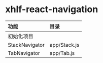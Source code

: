 # xhlf-react-navigation
| 功能 | 目录 |
| :------ | :------ |
| 初始化项目 | |
| StackNavigator| app/Stack.js |
| TabNavigator | app/Tab.js |